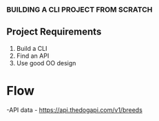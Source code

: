 ### BUILDING A CLI PROJECT FROM SCRATCH

## Project Requirements
1. Build a CLI
2. Find an API
3. Use good OO design

# Flow
-API data - https://api.thedogapi.com/v1/breeds